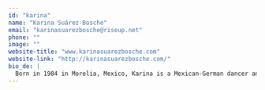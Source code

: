```yaml
---
id: "karina"
name: "Karina Suárez-Bosche"
email: "karinasuarezbosche@riseup.net"
phone: ""
image: ""
website-title: "www.karinasuarezbosche.com"
website-link: "http://karinasuarezbosche.com/"
bio_de: |
  Born in 1984 in Morelia, Mexico, Karina is a Mexican-German dancer and choreographer. She is interested in art as a living and sensitising human process. This means more precisely for her, that in order to create, a consciousness of social-political reality is needed to generate work that can expand awareness into society. Dance for her is a physical and emotional body-mind presence that has the power to connect with the world in various dimensions. In her performative work, she is concerned in providing the audience more challenges, proposing several times new configurations of the public.
---
```

